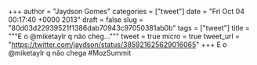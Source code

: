 
+++
author = "Jaydson Gomes"
categories = ["tweet"]
date = "Fri Oct 04 00:17:40 +0000 2013"
draft = false
slug = "80d03d22939521f1386dab70943c97050381ab0b"
tags = ["tweet"]
title = """E o @miketaylr q não cheg..."""
tweet = true
micro = true
tweet_url = "https://twitter.com/jaydson/status/385921625629016065"
+++
E o @miketaylr q não chega #MozSummit
